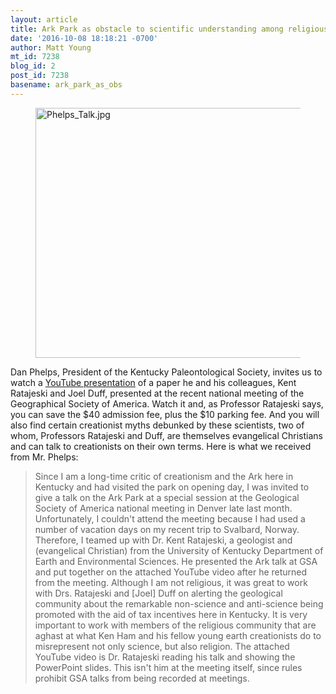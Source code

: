 ```yaml
---
layout: article
title: Ark Park as obstacle to scientific understanding among religious public
date: '2016-10-08 18:18:21 -0700'
author: Matt Young
mt_id: 7238
blog_id: 2
post_id: 7238
basename: ark_park_as_obs
---
```

<figure>
<img src="{{ site.baseurl }}/uploads/2016/Phelps_Talk.jpg" alt="Phelps_Talk.jpg" width="600" height="400" />
<figcaption markdown="span"> 
</figcaption>
</figure>


Dan Phelps, President of the Kentucky Paleontological Society, invites us to watch a [YouTube presentation](https://m.youtube.com/watch?v=geRFKxUDdlo&amp;feature=youtu.be) of a paper he and his colleagues, Kent Ratajeski and Joel Duff, presented at the recent national meeting of the Geographical Society of America. Watch it and, as Professor Ratajeski says, you can save the $40 admission fee, plus the $10 parking fee. And you will also find certain creationist myths debunked by these scientists, two of whom, Professors Ratajeski and Duff, are themselves evangelical Christians and can talk to creationists on their own terms. Here is what we received from Mr. Phelps:

> Since I am a long-time critic of creationism and the Ark here in Kentucky and had visited the park on opening day, I was invited to give a talk on the Ark Park at a special session at the Geological Society of America national meeting in Denver late last month.   Unfortunately, I couldn't attend the meeting because I had used a number of vacation days on my recent trip to Svalbard, Norway.   Therefore, I teamed up with Dr. Kent Ratajeski, a geologist and (evangelical Christian) from the University of Kentucky Department of Earth and Environmental Sciences. He presented the Ark talk at GSA and put together on the attached YouTube video after he returned from the meeting. Although I am not religious, it was great to work with Drs. Ratajeski and \[Joel\] Duff on alerting the geological community about the remarkable non-science and anti-science being promoted with the aid of tax incentives here in Kentucky. It is very important to work with members of the religious community that are aghast at what Ken Ham and his fellow young earth creationists do to misrepresent not only science, but also religion.  The attached YouTube video is Dr. Ratajeski reading his talk and showing the PowerPoint slides.  This isn't him at the meeting itself, since rules prohibit GSA talks from being recorded at meetings.
